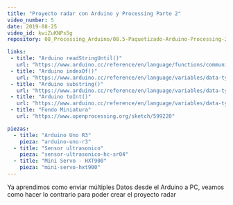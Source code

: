 ```yaml
---
title: "Proyecto radar con Arduino y Processing Parte 2"
video_number: 5
date: 2019-08-25
video_id: kwiZuKNPs5g
repository: 08_Processing_Arduino/08.5-Paquetizado-Arduino-Processing-2

links:
 - title: "Arduino readStringUntil()"
   url: "https://www.arduino.cc/reference/en/language/functions/communication/serial/readstringuntil/"
 - title: "Arduino indexOf()"
   url: "https://www.arduino.cc/reference/en/language/variables/data-types/string/functions/indexof/"
 - title: "Arduino substring()"
   url: "https://www.arduino.cc/reference/en/language/variables/data-types/string/functions/substring/"
 - title: "Arduino toInt()"
   url: "https://www.arduino.cc/reference/en/language/variables/data-types/string/functions/toint/"
 - title: "Fondo Miniatura"
   url: "https://www.openprocessing.org/sketch/599220"

piezas:
  - title: "Arduino Uno R3"
    pieza: "arduino-uno-r3"
  - title: "Sensor ultrasonico"
    pieza: "sensor-ultrasonico-hc-sr04"
  - title: "Mini Servo - HXT900"
    pieza: "mini-servo-hxt900"
---
```


Ya aprendimos como enviar múltiples Datos desde el Arduino a PC, veamos como hacer lo contrario para poder crear el proyecto radar
